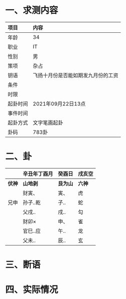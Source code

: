 # 一、求测内容
|项目|内容|
|:-|:-|
|年龄|34|
|职业|IT|
|性别|男|
|策项|杂占|
|钥语|飞扬十月份是否能如期发九月份的工资|
|条件||
|时限||
|起卦时间|2021年09月22日13点|
|事件时间||
|起卦方式|文字笔画起卦|
|卦码|783卦|

# 二、卦
||辛丑年丁酉月|癸酉日|戌亥空|
|:-|:-|:-|:-|
|**伏神**|**山地剥**|**艮为山**|**六神**|
||财寅、|寅、|虎|
|兄申|孙子..乾|子..|蛇|
||父戌..|戌..|勾|
||财卯×|申、|雀|
||官巳..应|午..|龙|
||父未..|辰..|玄|


# 三、断语

# 四、实际情况